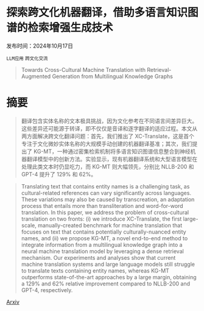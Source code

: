 # 探索跨文化机器翻译，借助多语言知识图谱的检索增强生成技术

发布时间：2024年10月17日

`LLM应用` `跨文化交流`

> Towards Cross-Cultural Machine Translation with Retrieval-Augmented Generation from Multilingual Knowledge Graphs

# 摘要

> 翻译包含实体名称的文本极具挑战，因为文化参考在不同语言间差异巨大。这些差异还可能源于转译，即不仅仅是音译和逐字翻译的适应过程。本文从两方面解决跨文化翻译问题：首先，我们推出了 XC-Translate，这是首个专注于文化微妙实体名称的大规模手动创建的机器翻译基准；其次，我们提出了 KG-MT，一种通过密集检索机制将多语言知识图谱信息整合到神经机器翻译模型中的创新方法。实验显示，现有机器翻译系统和大型语言模型在处理此类文本时仍显吃力，而 KG-MT 则大幅领先，分别比 NLLB-200 和 GPT-4 提升了 129% 和 62%。

> Translating text that contains entity names is a challenging task, as cultural-related references can vary significantly across languages. These variations may also be caused by transcreation, an adaptation process that entails more than transliteration and word-for-word translation. In this paper, we address the problem of cross-cultural translation on two fronts: (i) we introduce XC-Translate, the first large-scale, manually-created benchmark for machine translation that focuses on text that contains potentially culturally-nuanced entity names, and (ii) we propose KG-MT, a novel end-to-end method to integrate information from a multilingual knowledge graph into a neural machine translation model by leveraging a dense retrieval mechanism. Our experiments and analyses show that current machine translation systems and large language models still struggle to translate texts containing entity names, whereas KG-MT outperforms state-of-the-art approaches by a large margin, obtaining a 129% and 62% relative improvement compared to NLLB-200 and GPT-4, respectively.

[Arxiv](https://arxiv.org/abs/2410.14057)